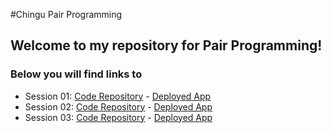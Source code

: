 #Chingu Pair Programming

## Welcome to my repository for Pair Programming!
### Below you will find links to 
- Session 01: [Code Repository](https://github.com/mnichols08/chingu-pairprogramming/tree/main/session-01) - [Deployed App](https://lorem-ipsum-generator.onrender.com/)
- Session 02: [Code Repository](https://github.com/mnichols08/chingu-pairprogramming/tree/main/session-02) - [Deployed App](https://mnichols08.github.io/chingu-pairprogramming/session-02/)
- Session 03: [Code Repository](https://github.com/mnichols08/chingu-pairprogramming/tree/main/session-03) - [Deployed App](https://mnichols08.github.io/chingu-pairprogramming/session-03/dist/index.html)